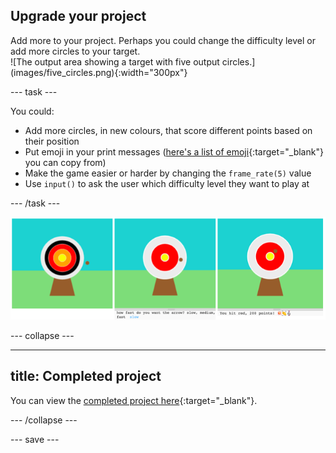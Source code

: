 ## Upgrade your project

<div style="display: flex; flex-wrap: wrap">
<div style="flex-basis: 200px; flex-grow: 1; margin-right: 15px;">
Add more to your project. Perhaps you could change the difficulty level or add more circles to your target.
</div>
<div>
![The output area showing a target with five output circles.](images/five_circles.png){:width="300px"}
</div>
</div>

--- task ---

You could:

+ Add more circles, in new colours, that score different points based on their position
+ Put emoji in your print messages ([here's a list of emoji](https://unicode.org/emoji/charts/full-emoji-list.html){:target="_blank"} you can copy from)
+ Make the game easier or harder by changing the `frame_rate(5)` value
+ Use `input()` to ask the user which difficulty level they want to play at

--- /task ---

![Upgraded project ideas one with five circles, one with a difficulty input question, one with emoji in the points message.](images/upgrade-ideas.png)

--- collapse ---

---
title: Completed project
---

You can view the [completed project here](https://trinket.io/python/7280f75efc){:target="_blank"}.

--- /collapse ---

--- save ---
